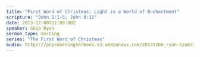 ```yaml
---
title: "First Word of Christmas: Light in a World of Enchantment"
scripture: "John 1:1-5; John 8:12"
date: 2013-12-08T11:00:00Z
speaker: Skip Ryan
sermon_type: morning
series: "The First Word of Christmas"
audio: https://pcpcmorningsermons.s3.amazonaws.com/20131208_ryan-52a63fa15274b.mp3 
---
```



